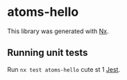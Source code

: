 # atoms-hello

This library was generated with [Nx](https://nx.dev).

## Running unit tests

Run `nx test atoms-hello` cute st 1 [Jest](https://jestjs.io).

